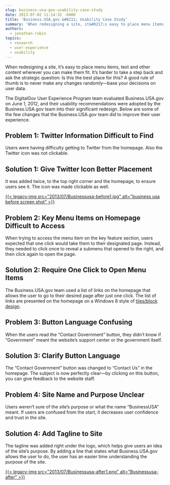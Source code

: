 ```yaml
---
slug: business-usa-gov-usability-case-study
date: 2013-07-02 11:14:32 -0400
title: 'Business.USA.gov &#8211; Usability Case Study'
summary: 'When redesigning a site, it&#8217;s easy to place menu items, text and other content wherever you can make them fit. It&#8217;s harder to take a step back and ask the strategic question: Is this the best place for this? A good rule of thumb is to never make any changes randomly&mdash;base your decisions on user'
authors:
  - jonathan-rubin
topics:
  - research
  - user-experience
  - usability
---
```


When redesigning a site, it&#8217;s easy to place menu items, text and other content wherever you can make them fit. It&#8217;s harder to take a step back and ask the strategic question: Is this the best place for this? A good rule of thumb is to never make any changes randomly—base your decisions on user data.

The DigitalGov User Experience Program team evaluated Business.USA.gov on June 1, 2012, and their usability recommendations were adopted by the Business.USA.gov team into their significant redesign. Below are some of the few changes that the Business.USA.gov team did to improve their user experience.

## Problem 1: Twitter Information Difficult to Find

Users were having difficulty getting to Twitter from the homepage. Also the Twitter icon was not clickable.

## Solution 1: Give Twitter Icon Better Placement

It was added twice, to the top right corner and the homepage, to ensure users see it. The icon was made clickable as well.

[{{< legacy-img src="2013/07/Businessusa-before1.jpg" alt="business usa before screen shot" >}}](https://s3.amazonaws.com/digitalgov/_legacy-img/2013/07/Businessusa-before1.jpg)

## Problem 2: Key Menu Items on Homepage Difficult to Access

When trying to access the menu item on the key feature section, users expected that one click would take them to their designated page. Instead, they needed to click once to reveal a submenu that opened to the right, and then click again to open the page.

## Solution 2: Require One Click to Open Menu Items

The Business.USA.gov team used a list of links on the homepage that allows the user to go to their desired page after just one click. The list of links are presented on the homepage on a Windows 8 style of [tiles/block design](http://blogs.msdn.com/b/windowsappdev/archive/2012/04/16/creating-a-great-tile-experience-part-1.aspx).

## Problem 3: Button Language Confusing

When the users read the &#8220;Contact Government&#8221; button, they didn&#8217;t know if &#8220;Government&#8221; meant the website&#8217;s support center or the government itself.

## Solution 3: Clarify Button Language

The &#8220;Contact Government&#8221; button was changed to &#8220;Contact Us&#8221; in the homepage. The subject is now perfectly clear—by clicking on this button, you can give feedback to the website staff.

## Problem 4: Site Name and Purpose Unclear

Users weren&#8217;t sure of the site&#8217;s purpose or what the name &#8220;BusinessUSA&#8221; meant. If users are confused from the start, it decreases user confidence and trust in the site.

## Solution 4: Add Tagline to Site

The tagline was added right under the logo, which helps give users an idea of the site&#8217;s purpose. By adding a line that states what Business.USA.gov allows the user to do, the user has an easier time understanding the purpose of the site.

[{{< legacy-img src="2013/07/Businessusa-after1.png" alt="Businessusa-after" >}}](https://s3.amazonaws.com/digitalgov/_legacy-img/2013/07/Businessusa-after1.png)